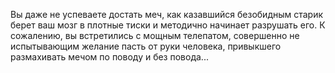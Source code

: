 Вы даже не успеваете достать меч, как казавшийся безобидным старик берет ваш мозг в плотные тиски и методично начинает разрушать его. К сожалению, вы встретились с мощным телепатом, совершенно не испытывающим желание пасть от руки человека, привыкшего размахивать мечом по поводу и без повода...

